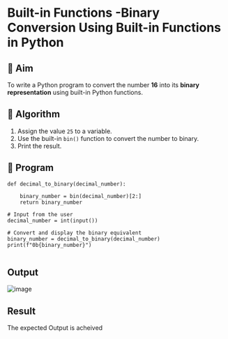 # Built-in Functions -Binary Conversion Using Built-in Functions in Python

## 🎯 Aim
To write a Python program to convert the number **16** into its **binary representation** using built-in Python functions.

## 🧠 Algorithm
1. Assign the value `25` to a variable.
2. Use the built-in `bin()` function to convert the number to binary.
3. Print the result.

## 🧾 Program
```
def decimal_to_binary(decimal_number):
    
    binary_number = bin(decimal_number)[2:]
    return binary_number

# Input from the user
decimal_number = int(input())

# Convert and display the binary equivalent
binary_number = decimal_to_binary(decimal_number)
print(f"0b{binary_number}")


```

## Output
![image](https://github.com/user-attachments/assets/8a33372b-14a2-4939-9ee7-af8a4c4016a5)


## Result
The expected Output is acheived
